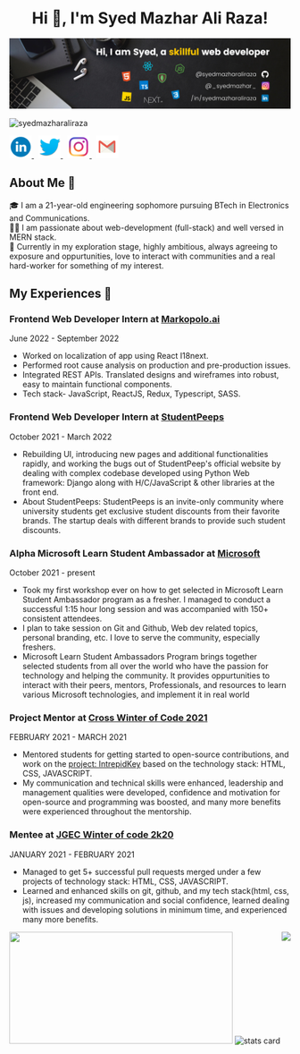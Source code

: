 <h1 align="center">Hi 👋, I'm Syed Mazhar Ali Raza!</h1>

<img src="banner.png">

<p align="left"> <img src="https://komarev.com/ghpvc/?username=syedmazharaliraza&label=Profile%20views&color=0e75b6&style=flat" alt="syedmazharaliraza" /> </p>

<a href="https://www.linkedin.com/in/syed-mazhar-ali-raza-4027931ba/">
  <img  width="40px" src="linkedin.png" /> 
</a> &nbsp;
<a href="https://twitter.com/110Syedmazhar">
  <img  width="40px" src="twitter.png" />
</a>&nbsp;
<a href="https://instagram.com/_syedmazhar_">
  <img  width="40px" src="insta.png" />
</a>&nbsp;
<a href="mailto:mazharali.raza11@gmail.com">
  <img width="40px" src="gmail.png" />
</a>


## About Me 🚀
🎓  I am a 21-year-old engineering sophomore pursuing BTech in Electronics and Communications. </br>
👨‍💻  I am passionate about web-development (full-stack) and well versed in MERN stack. </br>
🌱 Currently in my exploration stage, highly ambitious, always agreeing to exposure and oppurtunities, love to interact with communities and a real hard-worker for something of my interest.

## My Experiences 🙌
### **Frontend Web Developer Intern** at [Markopolo.ai](https://www.markopolo.ai/) <br>
June 2022 - September 2022 <br>
-	Worked on localization of app using React I18next.
-	Performed root cause analysis on production and pre-production issues.
-	Integrated REST APIs. Translated designs and wireframes into robust, easy to maintain functional components.
-	Tech stack- JavaScript, ReactJS, Redux, Typescript, SASS.


### **Frontend Web Developer Intern** at [StudentPeeps](https://studentpeeps.club/) <br>
October 2021 - March 2022 <br>
- Rebuilding UI, introducing new pages and additional functionalities rapidly, and working the bugs out of StudentPeep's official website by dealing with complex codebase developed using Python Web framework: Django along with H/C/JavaScript & other libraries at the front end. <br>
- About StudentPeeps: StudentPeeps is an invite-only community where university students get exclusive student discounts from their favorite brands. The startup deals with different brands to provide such student discounts.

### **Alpha Microsoft Learn Student Ambassador** at [Microsoft](https://studentambassadors.microsoft.com/) <br>
October 2021 - present <br>
- Took my first workshop ever on how to get selected in Microsoft Learn Student Ambassador program as a fresher. I managed to conduct a successful 1:15 hour long session and was accompanied with 150+ consistent attendees. <br>
- I plan to take session on Git and Github, Web dev related topics, personal branding, etc. I love to serve the community, especially freshers.
- Microsoft Learn Student Ambassadors Program brings together selected students from all over the world who have the passion for technology and helping the community. It provides oppurtunities to interact with their peers, mentors, Professionals, and resources to learn various Microsoft technologies, and implement it in real world

### **Project Mentor** at [Cross Winter of Code 2021](https://crosswoc.ieeedtu.in/) <br>
FEBRUARY 2021 - MARCH 2021 <br>
- Mentored students for getting started to open-source contributions, and work on the <ins>project: [IntrepidKey](https://github.com/syedmazharaliraza/IntrepidKey)</ins> based on the technology stack: HTML, CSS, JAVASCRIPT.<br>
- My communication and technical skills were enhanced, leadership and management qualities were developed, confidence and motivation for open-source and programming was boosted, and many more benefits were experienced throughout the mentorship.

### **Mentee** at [JGEC Winter of code 2k20](https://jwoc2k20.tech/) <br>
JANUARY 2021 - FEBRUARY 2021 <br>
- Managed to get 5+ successful pull requests merged under a few projects of technology stack: HTML, CSS, JAVASCRIPT.
- Learned and enhanced skills on git, github, and my tech stack(html, css, js), increased my communication and social confidence, learned dealing with issues and developing solutions in minimum time, and experienced many more benefits.

<a href="https://github.com/syedmazharaliraza"> <img align="right" height="300" src="https://i.pinimg.com/originals/e4/26/70/e426702edf874b181aced1e2fa5c6cde.gif"></a>
<img height="200px" width="400" src="https://github-readme-stats.vercel.app/api?username=syedmazharaliraza&count_private=true&theme=radical&show_icons=true" />
<img alt= "stats card" height="200px" width="400" src="https://github-readme-streak-stats.herokuapp.com?user=syedmazharaliraza&theme=radical">

